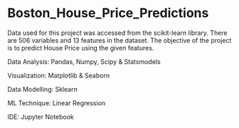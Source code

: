 # Boston_House_Price_Predictions

Data used for this project was accessed from the scikit-learn library.
There are 506 variables and 13 features in the dataset.
The objective of the project is to predict House Price using the given features.

Data Analysis: Pandas, Numpy, Scipy & Statsmodels 

Visualization: Matplotlib & Seaborn

Data Modelling: Sklearn

ML Technique: Linear Regression

IDE: Jupyter Notebook

